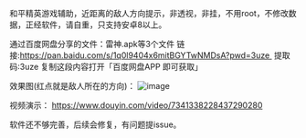 和平精英游戏辅助，近距离的敌人方向提示，非透视，非挂，不用root，不修改数据，正经软件，请自重，只支持安卓8以上。

通过百度网盘分享的文件：雷神.apk等3个文件
链接:https://pan.baidu.com/s/1q0l9404x6mitBGYTwNMDsA?pwd=3uze 
提取码:3uze
复制这段内容打开「百度网盘APP 即可获取」

效果图(红点就是敌人所在的方向)：
![image](https://github.com/joken5/pubg_closedistance/blob/main/%E6%95%88%E6%9E%9C%E5%9B%BE2.jpg)

视频演示：
https://www.douyin.com/video/7341338228437290280

软件还不够完善，后续会修复，有问题提issue。
